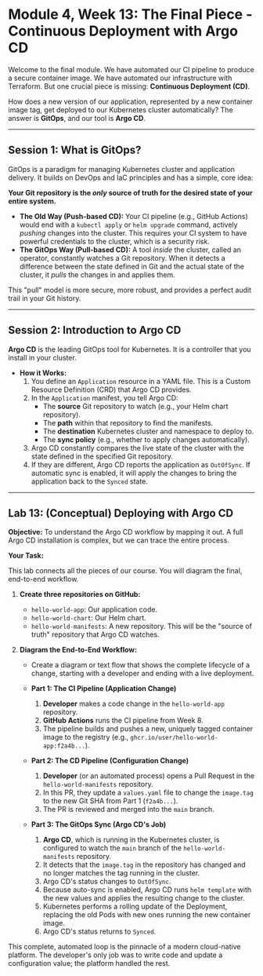 # Module 4, Week 13: The Final Piece - Continuous Deployment with Argo CD

Welcome to the final module. We have automated our CI pipeline to produce a secure container image. We have automated our infrastructure with Terraform. But one crucial piece is missing: **Continuous Deployment (CD)**.

How does a new version of our application, represented by a new container image tag, get deployed to our Kubernetes cluster automatically? The answer is **GitOps**, and our tool is **Argo CD**.

---

## Session 1: What is GitOps?

GitOps is a paradigm for managing Kubernetes cluster and application delivery. It builds on DevOps and IaC principles and has a simple, core idea:

**Your Git repository is the *only* source of truth for the desired state of your entire system.**

*   **The Old Way (Push-based CD):** Your CI pipeline (e.g., GitHub Actions) would end with a `kubectl apply` or `helm upgrade` command, actively *pushing* changes into the cluster. This requires your CI system to have powerful credentials to the cluster, which is a security risk.
*   **The GitOps Way (Pull-based CD):** A tool *inside* the cluster, called an operator, constantly watches a Git repository. When it detects a difference between the state defined in Git and the actual state of the cluster, it *pulls* the changes in and applies them.

This "pull" model is more secure, more robust, and provides a perfect audit trail in your Git history.

---

## Session 2: Introduction to Argo CD

**Argo CD** is the leading GitOps tool for Kubernetes. It is a controller that you install in your cluster.

*   **How it Works:**
    1.  You define an `Application` resource in a YAML file. This is a Custom Resource Definition (CRD) that Argo CD provides.
    2.  In the `Application` manifest, you tell Argo CD:
        *   The **source** Git repository to watch (e.g., your Helm chart repository).
        *   The **path** within that repository to find the manifests.
        *   The **destination** Kubernetes cluster and namespace to deploy to.
        *   The **sync policy** (e.g., whether to apply changes automatically).
    3.  Argo CD constantly compares the live state of the cluster with the state defined in the specified Git repository.
    4.  If they are different, Argo CD reports the application as `OutOfSync`. If automatic sync is enabled, it will apply the changes to bring the application back to the `Synced` state.

---

## Lab 13: (Conceptual) Deploying with Argo CD

**Objective:** To understand the Argo CD workflow by mapping it out. A full Argo CD installation is complex, but we can trace the entire process.

**Your Task:**

This lab connects all the pieces of our course. You will diagram the final, end-to-end workflow.

1.  **Create three repositories on GitHub:**
    *   `hello-world-app`: Our application code.
    *   `hello-world-chart`: Our Helm chart.
    *   `hello-world-manifests`: A new repository. This will be the "source of truth" repository that Argo CD watches.

2.  **Diagram the End-to-End Workflow:**
    *   Create a diagram or text flow that shows the complete lifecycle of a change, starting with a developer and ending with a live deployment.

    *   **Part 1: The CI Pipeline (Application Change)**
        1.  **Developer** makes a code change in the `hello-world-app` repository.
        2.  **GitHub Actions** runs the CI pipeline from Week 8.
        3.  The pipeline builds and pushes a new, uniquely tagged container image to the registry (e.g., `ghcr.io/user/hello-world-app:f2a4b...`).

    *   **Part 2: The CD Pipeline (Configuration Change)**
        1.  **Developer** (or an automated process) opens a Pull Request in the `hello-world-manifests` repository.
        2.  In this PR, they update a `values.yaml` file to change the `image.tag` to the new Git SHA from Part 1 (`f2a4b...`).
        3.  The PR is reviewed and merged into the `main` branch.

    *   **Part 3: The GitOps Sync (Argo CD's Job)**
        1.  **Argo CD**, which is running in the Kubernetes cluster, is configured to watch the `main` branch of the `hello-world-manifests` repository.
        2.  It detects that the `image.tag` in the repository has changed and no longer matches the tag running in the cluster.
        3.  Argo CD's status changes to `OutOfSync`.
        4.  Because auto-sync is enabled, Argo CD runs `helm template` with the new values and applies the resulting change to the cluster.
        5.  Kubernetes performs a rolling update of the Deployment, replacing the old Pods with new ones running the new container image.
        6.  Argo CD's status returns to `Synced`.

This complete, automated loop is the pinnacle of a modern cloud-native platform. The developer's only job was to write code and update a configuration value; the platform handled the rest.
